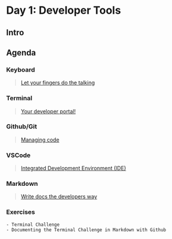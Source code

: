 Day 1: Developer Tools
===

## Intro

## Agenda

### Keyboard

> [Let your fingers do the talking](./notes/keyboard.md)

### Terminal

> [Your developer portal!](./notes/terminal.md)

### Github/Git

> [Managing code](./notes/github.md)

### VSCode

> [Integrated Development Environment (IDE)](./notes/ide.md)

### Markdown

> [Write docs the developers way](./notes/markdown.md)

### Exercises
    - Terminal Challenge
    - Documenting the Terminal Challenge in Markdown with Github